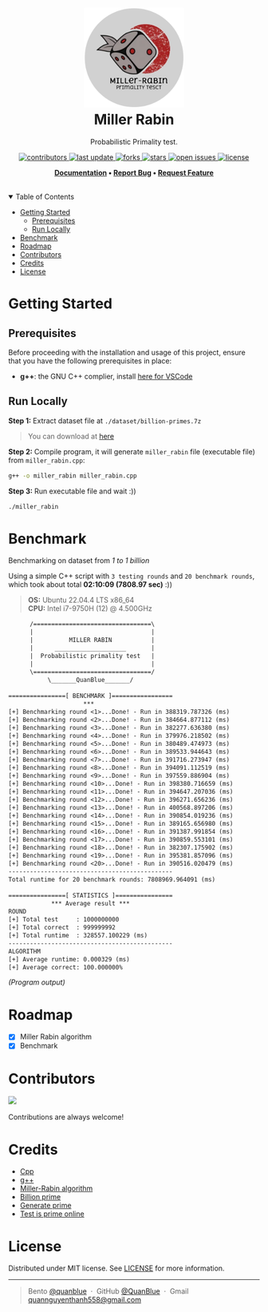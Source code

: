 <h1 align="center">
  <img src="assets/miller-rabin-logo.png" alt="icon" width="200"></img>
  <br>
  <b>Miller Rabin</b>
</h1>

<p align="center">Probabilistic Primality test.</p>

<!-- Badges -->
<p align="center">
  <a href="https://github.com/QuanBlue/miller-rabin/graphs/contributors">
    <img src="https://img.shields.io/github/contributors/QuanBlue/miller-rabin" alt="contributors" />
  </a>
  <a href="">
    <img src="https://img.shields.io/github/last-commit/QuanBlue/miller-rabin" alt="last update" />
  </a>
  <a href="https://github.com/QuanBlue/miller-rabin/network/members">
    <img src="https://img.shields.io/github/forks/QuanBlue/miller-rabin" alt="forks" />
  </a>
  <a href="https://github.com/QuanBlue/miller-rabin/stargazers">
    <img src="https://img.shields.io/github/stars/QuanBlue/miller-rabin" alt="stars" />
  </a>
  <a href="https://github.com/QuanBlue/miller-rabin/issues/">
    <img src="https://img.shields.io/github/issues/QuanBlue/miller-rabin" alt="open issues" />
  </a>
  <a href="https://github.com/QuanBlue/miller-rabin/blob/main/LICENSE">
    <img src="https://img.shields.io/github/license/QuanBlue/miller-rabin.svg" alt="license" />
  </a>
</p>

<p align="center">
  <b>
    <a href="https://github.com/QuanBlue/miller-rabin">Documentation</a> •
    <a href="https://github.com/QuanBlue/miller-rabin/issues/">Report Bug</a> •
    <a href="https://github.com/QuanBlue/miller-rabin/issues/">Request Feature</a>
  </b>
</p>

<br />

<details open>
<summary>Table of Contents</summary>

-  [Getting Started](#getting-started)
   -  [Prerequisites](#prerequisites)
   -  [Run Locally](#run-locally)
-  [Benchmark](#benchmark)
-  [Roadmap](#roadmap)
-  [Contributors](#contributors)
-  [Credits](#credits)
-  [License](#license)

# Getting Started

## Prerequisites

Before proceeding with the installation and usage of this project, ensure that you have the following prerequisites in place:

-  **g++**: the GNU C++ complier, install [here for VSCode](https://code.visualstudio.com/docs/cpp/config-mingw)

## Run Locally

**Step 1:** Extract dataset file at `./dataset/billion-primes.7z`

> You can download at [here](https://github.com/bauripalash/bpp?fbclid=IwAR0z5uRxI1fYtzv9THQb5gK9iGbNGbEhZXM6av7V26RSVVOwcLU79AcAYlA_aem_AR9i2LabMtvQqOqQlC2kkDWeMgFsbRFR5XC9axt7Q_q6G3IbwCCDX9wqDMobiJ_M_UZFfk3cQsL3JQX2wo7btHh-)

**Step 2:** Compile program, it will generate `miller_rabin` file (executable file) from `miller_rabin.cpp`:

```bash
g++ -o miller_rabin miller_rabin.cpp
```

**Step 3:** Run executable file and wait :))

```bash
./miller_rabin
```

# Benchmark

Benchmarking on dataset from _1 to 1 billion_

Using a simple C++ script with `3 testing rounds` and `20 benchmark rounds`, which took about total **02:10:09 (7808.97 sec)** :))

> **OS:** Ubuntu 22.04.4 LTS x86_64  
> **CPU:** Intel i7-9750H (12) @ 4.500GHz

```
      /=================================\
      |                                 |
      |          MILLER RABIN           |
      |      ____________________       |
      |  Probabilistic primality test   |
      |                                 |
      \=================================/
           \_______QuanBlue_______/

================[ BENCHMARK ]=================
                     ***
[+] Benchmarking round <1>...Done! - Run in 388319.787326 (ms)
[+] Benchmarking round <2>...Done! - Run in 384664.877112 (ms)
[+] Benchmarking round <3>...Done! - Run in 382277.636380 (ms)
[+] Benchmarking round <4>...Done! - Run in 379976.218502 (ms)
[+] Benchmarking round <5>...Done! - Run in 380489.474973 (ms)
[+] Benchmarking round <6>...Done! - Run in 389533.944643 (ms)
[+] Benchmarking round <7>...Done! - Run in 391716.273947 (ms)
[+] Benchmarking round <8>...Done! - Run in 394091.112519 (ms)
[+] Benchmarking round <9>...Done! - Run in 397559.886904 (ms)
[+] Benchmarking round <10>...Done! - Run in 398380.716659 (ms)
[+] Benchmarking round <11>...Done! - Run in 394647.207036 (ms)
[+] Benchmarking round <12>...Done! - Run in 396271.656236 (ms)
[+] Benchmarking round <13>...Done! - Run in 400568.897206 (ms)
[+] Benchmarking round <14>...Done! - Run in 390854.019236 (ms)
[+] Benchmarking round <15>...Done! - Run in 389165.656980 (ms)
[+] Benchmarking round <16>...Done! - Run in 391387.991854 (ms)
[+] Benchmarking round <17>...Done! - Run in 390859.553101 (ms)
[+] Benchmarking round <18>...Done! - Run in 382307.175902 (ms)
[+] Benchmarking round <19>...Done! - Run in 395381.857096 (ms)
[+] Benchmarking round <20>...Done! - Run in 390516.020479 (ms)
----------------------------------------------
Total runtime for 20 benchmark rounds: 7808969.964091 (ms)

================[ STATISTICS ]================
            *** Average result ***
ROUND
[+] Total test     : 1000000000
[+] Total correct  : 999999992
[+] Total runtime  : 328557.100229 (ms)
----------------------------------------------
ALGORITHM
[+] Average runtime: 0.000329 (ms)
[+] Average correct: 100.000000%
```

_(Program output)_

# Roadmap

-  [x] Miller Rabin algorithm
-  [x] Benchmark

# Contributors

<a href="https://github.com/QuanBlue/miller-rabin/graphs/contributors">
  <img src="https://contrib.rocks/image?repo=QuanBlue/miller-rabin" />
</a>

Contributions are always welcome!

# Credits

-  [Cpp](https://www.cplusplus.com/)
-  [g++](https://gcc.gnu.org/)
-  [Miller-Rabin algorithm](https://en.wikipedia.org/wiki/Miller%E2%80%93Rabin_primality_test)
-  [Billion prime](https://github.com/bauripalash/bpp?fbclid=IwAR0z5uRxI1fYtzv9THQb5gK9iGbNGbEhZXM6av7V26RSVVOwcLU79AcAYlA_aem_AR9i2LabMtvQqOqQlC2kkDWeMgFsbRFR5XC9axt7Q_q6G3IbwCCDX9wqDMobiJ_M_UZFfk3cQsL3JQX2wo7btHh-)
-  [Generate prime](https://bigprimes.org/)
-  [Test is prime online](https://www.dcode.fr/primality-test)

# License

Distributed under MIT license. See
[LICENSE](./LICENSE) for more
information.

---

> Bento [@quanblue](https://bento.me/quanblue) &nbsp;&middot;&nbsp;
> GitHub [@QuanBlue](https://github.com/QuanBlue) &nbsp;&middot;&nbsp; Gmail quannguyenthanh558@gmail.com
